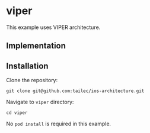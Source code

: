 # viper
This example uses VIPER architecture.

## Implementation


## Installation
Clone the repository:

`git clone git@github.com:tailec/ios-architecture.git`

Navigate to  `viper` directory:

`cd viper`

No `pod install` is required in this example.
